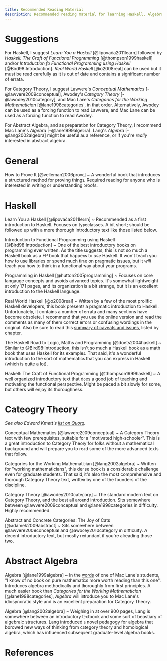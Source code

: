 ```yaml
---
title: Recommended Reading Material
description: Recommended reading material for learning Haskell, Algebra, Category Theory, etc.
---
```


# Suggestions

For Haskell, I suggest *Learn You a Haskell* [@lipovača2011learn]
followed by *Haskell: The Craft of Functional Programming* [@thompson1999haskell]
and/or *Introduction fo Functional Programming using Haskell* [@Bird98:Introduction].
*Real World Haskell* [@o2008real] can be used but it must be read carefully as it is out of date and contains a significant number of errata.

For Category Theory, I suggest Lawvere's *Conceptual Mathematics* [-@lawvere2009conceptual], Awodey's *Category Theory* [-@awodey2010category],
and Mac Lane's *Categories for the Working Mathematician* [@lane1998categories], in that order.
Alternatively, Awodey can be used as a forcing function to read Lawvere, and Mac Lane can be used as a forcing function to read Awodey.

For Abstract Algebra, and as preparation for Category Theory, I recommend Mac&nbsp;Lane's *Algebra* [-@lane1999algebra].
Lang's *Algebra* [-@lang2002algebra] might be useful as a reference, or if you're *really* interested in abstract algebra.
# General

How to Prove It [@velleman2006prove]
  ~ A wonderful book that introduces a structured method for proving things.
    Required reading for anyone who is interested in writing or understanding proofs.

# Haskell

Learn You a Haskell [@lipovača2011learn]
  ~ Recommended as a first introduction to Haskell. Focuses on typeclasses.
    A bit short; should be followed up with a more thorough introductory text like those listed below.

Introduction to Functional Programming using Haskell [@Bird98:Introduction]
  ~ One of the best introductory books on programming ever written.
    As the title suggests, this is not so much a Haskell book as a FP book that happens to *use* Haskell.
    It won't teach you how to use libraries or spend much time on pragmatic issues,
    but it *will* teach you how to think in a functional way about your programs.

Programming in Haskell [@hutton2007programming]
  ~ Focuses on core langauge concepts and avoids advanced topics.
    It's somewhat lightweight at only 171 pages, and its organization is a bit strange,
    but it is an excellent introduction to the Haskell language.

Real World Haskell [@o2008real]
  ~ Written by a few of the most prolific Haskell developers, this book presents a pragmatic introduction to Haskell.
    Unfortunately, it contains a number of errata and many sections have become obsolete.
    I recommend that you use the online version and read the comments as many of them correct errors or confusing wordings in the original.
    Also be sure to read this [summary of caveats and issues][caveats], listed by chapter.

The Haskell Road to Logic, Maths and Programming [@doets2004haskell]
  ~ Similar to @Bird98:Introduction, this isn't so much a Haskell book as a math book that uses Haskell for its examples.
    That said, it's a wonderful introduction to the sort of mathematics that you can express in Haskell (which is quite a lot).

Haskell: The Craft of Functional Programming [@thompson1999haskell]
  ~ A well organized introductory text that does a good job of teaching and motivating the functional perspective.
    Might be paced a bit slowly for some, but others will enjoy its thoroughness.

[caveats]: http://stackoverflow.com/a/23733494/2225384

# Cateogry Theory

*See also Edward Kmett's [list on Quora][ed].*

[ed]: http://www.quora.com/Category-Theory/What-is-the-best-textbook-for-Category-theory

Conceptual Mathematics [@lawvere2009conceptual]
  ~ A Category Theory text with few prerequisites, suitable for a "motivated high-schooler".
    This is a great introduction to Category Theory for folks without a mathematical background
    and will prepare you to read some of the more advanced texts that follow.

Categories for the Working Mathematician [@lang2002algebra]
  ~ Written for "working mathematicians", this dense book is a considerable challenge even for graduate students.
    That said, it's also the most comprehensive and thorough Category Theory text, written by one of the founders of the discipline.

Category Theory [@awodey2010category]
  ~ The standard modern text on Category Theory, and the best all around introduction.
    Sits somewhere between @lawvere2009conceptual and @lane1998categories in difficulty.
    Highly recommended.

Abstract and Concrete Categories: The Joy of Cats [@adámek2009abstract]
  ~ Sits somewhere between @lawvere2009conceptual and @awodey2010category in difficulty.
    A decent introductory text, but mostly redundant if you're alreading those two.

# Abstract Algebra

Algebra [@lane1999algebra]
  ~ In the [words] of one of Mac Lane's students, "I know of no book on pure mathematics more worth reading than this one".
    Introduces algebra methodically and thoroughly from first principles.
    A much easier book than *Categories for the Working Mathematician* [@lane1998categories],
    *Algebra* will introduce you to Mac Lane's idiosyncratic style and is an excellent preparation for Category Theory.

Algebra [@lang2002algebra]
  ~ Weighing in at over 900 pages, Lang is somewhere between an introductory textbook and some sort of beastiary of algebraic structures.
    Lang introduced a novel pedagogy for algebra that borowed new ways of thinking from category theory and homological algebra,
    which has influenced subsequent graduate-level algebra books.

[words]: http://www.amazon.com/review/R2MHDPXKDJRWA2/ref=cm_cr_dp_cmt?ie=UTF8&ASIN=0821816462&nodeID=283155&store=books

# References
